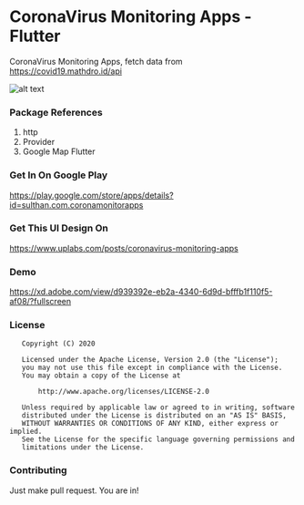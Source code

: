 # CoronaVirus Monitoring Apps - Flutter

CoronaVirus Monitoring Apps, fetch data from https://covid19.mathdro.id/api

![alt text](https://raw.githubusercontent.com/sulthanalihsan/corona_monitoring_apps/master/screenshot/ss.png)

### Package References
1. http
2. Provider 
3. Google Map Flutter

### Get In On Google Play
https://play.google.com/store/apps/details?id=sulthan.com.coronamonitorapps

### Get This UI Design On
https://www.uplabs.com/posts/coronavirus-monitoring-apps

### Demo
https://xd.adobe.com/view/d939392e-eb2a-4340-6d9d-bfffb1f110f5-af08/?fullscreen

### License
```
   Copyright (C) 2020

   Licensed under the Apache License, Version 2.0 (the "License");
   you may not use this file except in compliance with the License.
   You may obtain a copy of the License at

       http://www.apache.org/licenses/LICENSE-2.0

   Unless required by applicable law or agreed to in writing, software
   distributed under the License is distributed on an "AS IS" BASIS,
   WITHOUT WARRANTIES OR CONDITIONS OF ANY KIND, either express or implied.
   See the License for the specific language governing permissions and
   limitations under the License.
```

### Contributing
Just make pull request. You are in!
